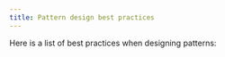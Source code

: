 ```yaml
---
title: Pattern design best practices
---
```


Here is a list of best practices when designing patterns:

<ReadMore />
